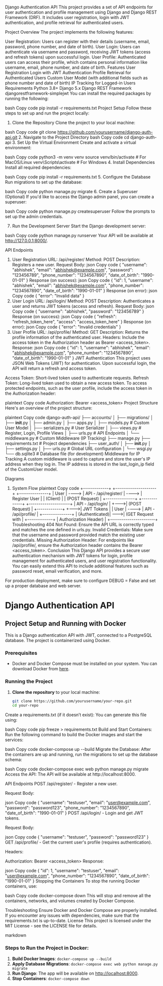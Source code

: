 Django Authentication API
This project provides a set of API endpoints for user authentication and profile management using Django and Django REST Framework (DRF). It includes user registration, login with JWT authentication, and profile retrieval for authenticated users.

Project Overview
The project implements the following features:

User Registration: Users can register with their details (username, email, password, phone number, and date of birth).
User Login: Users can authenticate via username and password, receiving JWT tokens (access and refresh tokens) upon successful login.
User Profile: Authenticated users can access their profile, which contains personal information like username, email, phone number, and date of birth.
Features
User Registration
Login with JWT Authentication
Profile Retrieval for Authenticated Users
Custom User Model (with additional fields such as phone number and date of birth)
IP Tracking for Logged-in Users
Requirements
Python 3.8+
Django 5.x
Django REST Framework
djangorestframework-simplejwt
You can install the required packages by running the following:

bash
Copy code
pip install -r requirements.txt
Project Setup
Follow these steps to set up and run the project locally:

1. Clone the Repository
Clone the project to your local machine:

bash
Copy code
git clone https://github.com/yourusername/django-auth-api.git
2. Navigate to the Project Directory
bash
Copy code
cd django-auth-api
3. Set Up the Virtual Environment
Create and activate a virtual environment:

bash
Copy code
python3 -m venv venv
source venv/bin/activate  # For MacOS/Linux
venv\Scripts\activate     # For Windows
4. Install Dependencies
Install all required dependencies:

bash
Copy code
pip install -r requirements.txt
5. Configure the Database
Run migrations to set up the database:

bash
Copy code
python manage.py migrate
6. Create a Superuser (Optional)
If you'd like to access the Django admin panel, you can create a superuser:

bash
Copy code
python manage.py createsuperuser
Follow the prompts to set up the admin credentials.

7. Run the Development Server
Start the Django development server:

bash
Copy code
python manage.py runserver
Your API will be available at http://127.0.0.1:8000/.

API Endpoints
1. User Registration
URL: /api/register/
Method: POST
Description: Registers a new user.
Request Body:
json
Copy code
{
  "username": "abhishek",
  "email": "abhishek@example.com",
  "password": "123456789",
  "phone_number": "1234567890",
  "date_of_birth": "1990-01-01"
}
Response (on success):
json
Copy code
{
  "id": 1,
  "username": "abhishek",
  "email": "abhishek@example.com",
  "phone_number": "1234567890",
  "date_of_birth": "1990-01-01"
}
Response (on error):
json
Copy code
{
  "error": "Invalid data"
}
2. User Login
URL: /api/login/
Method: POST
Description: Authenticates a user and returns JWT tokens (access and refresh).
Request Body:
json
Copy code
{
  "username": "abhishek",
  "password": "123456789"
}
Response (on success):
json
Copy code
{
  "refresh": "refresh_token_here",
  "access": "access_token_here"
}
Response (on error):
json
Copy code
{
  "error": "Invalid credentials"
}
3. User Profile
URL: /api/profile/
Method: GET
Description: Returns the profile information of the authenticated user.
Headers: Include the access token in the Authorization header as Bearer <access_token>.
Response:
json
Copy code
{
  "id": 1,
  "username": "abhishek",
  "email": "abhishek@example.com",
  "phone_number": "1234567890",
  "date_of_birth": "1990-01-01"
}
JWT Authentication
This project uses JSON Web Tokens (JWT) for authentication. Upon successful login, the API will return a refresh and access token.

Access Token: Short-lived token used to authenticate requests.
Refresh Token: Long-lived token used to obtain a new access token.
To access protected endpoints, such as the user profile, include the access token in the Authorization header:

plaintext
Copy code
Authorization: Bearer <access_token>
Project Structure
Here's an overview of the project structure:

plaintext
Copy code
django-auth-api/
├── accounts/
│   ├── migrations/
│   ├── __init__.py
│   ├── admin.py
│   ├── apps.py
│   ├── models.py         # Custom User Model
│   ├── serializers.py    # User Serializer
│   ├── views.py          # Register, Login, Profile Views
│   ├── urls.py           # API Endpoints
│   └── middleware.py     # Custom Middleware (IP Tracking)
├── manage.py
├── requirements.txt      # Project dependencies
├── user_auth/
│   ├── __init__.py
│   ├── settings.py
│   ├── urls.py           # Global URL configuration
│   └── wsgi.py
└── db.sqlite3            # Database file (for development)
Middleware for IP Tracking
A custom middleware is used to capture and store the user's IP address when they log in. The IP address is stored in the last_login_ip field of the CustomUser model.

Diagrams
1. System Flow
plaintext
Copy code
+-------------+       +---------------------+       +---------------+
|  User      | ----> |  API - /api/register/ | ----> |  Register User |
|  (Client)  |       |    (POST Request)     |       +---------------+
+-------------+       +---------------------+       |  API - /api/login/ |
                                               +--->|  (POST Request)     |
+-------------+                                   +--->|  JWT Tokens         |
|  User      | ----> | API - /api/profile/    |       +---------------+
| (Authenticated)| --->|   (GET Request with    |
+-------------+      |   Authorization Header) |
                       +-----------------------+
Troubleshooting
404 Not Found: Ensure the API URL is correctly typed and matches the one defined in urls.py.
Invalid Credentials: Make sure that the username and password provided match the existing user credentials.
Missing Authorization Header: For endpoints like /api/profile/, ensure the Authorization header contains the Bearer <access_token>.
Conclusion
This Django API provides a secure user authentication mechanism with JWT tokens for login, profile management for authenticated users, and user registration functionality. You can easily extend this API to include additional features such as password reset, email verification, and more.

For production deployment, make sure to configure DEBUG = False and set up a proper database and web server.



# Django Authentication API

## Project Setup and Running with Docker

This is a Django authentication API with JWT, connected to a PostgreSQL database. The project is containerized using Docker.

### Prerequisites

- Docker and Docker Compose must be installed on your system. You can download Docker from [here](https://www.docker.com/products/docker-desktop).

### Running the Project

1. **Clone the repository** to your local machine:
   ```bash
   git clone https://github.com/yourusername/your-repo.git
   cd your-repo
Create a requirements.txt (if it doesn’t exist): You can generate this file using:

bash
Copy code
pip freeze > requirements.txt
Build and Start Containers: Run the following command to build the Docker images and start the services:

bash
Copy code
docker-compose up --build
Migrate the Database: After the containers are up and running, run the migrations to set up the database schema:

bash
Copy code
docker-compose exec web python manage.py migrate
Access the API: The API will be available at http://localhost:8000.

API Endpoints
POST /api/register/ - Register a new user.

Request Body:

json
Copy code
{
  "username": "testuser",
  "email": "user@example.com",
  "password": "password123",
  "phone_number": "1234567890",
  "date_of_birth": "1990-01-01"
}
POST /api/login/ - Login and get JWT tokens.

Request Body:

json
Copy code
{
  "username": "testuser",
  "password": "password123"
}
GET /api/profile/ - Get the current user's profile (requires authentication).

Headers:

Authorization: Bearer <access_token>
Response:

json
Copy code
{
  "id": 1,
  "username": "testuser",
  "email": "user@example.com",
  "phone_number": "1234567890",
  "date_of_birth": "1990-01-01"
}
Stopping the Containers
To stop the running Docker containers, use:

bash
Copy code
docker-compose down
This will stop and remove all the containers, networks, and volumes created by Docker Compose.

Troubleshooting
Ensure Docker and Docker Compose are properly installed.
If you encounter any issues with dependencies, make sure that the requirements.txt is up-to-date.
License
This project is licensed under the MIT License - see the LICENSE file for details.

markdown

### Steps to Run the Project in Docker:
1. **Build Docker Images**: `docker-compose up --build`
2. **Apply Database Migrations**: `docker-compose exec web python manage.py migrate`
3. **Run Django**: The app will be available on [http://localhost:8000](http://localhost:8000).
4. **Stop Containers**: `docker-compose down`

